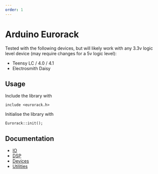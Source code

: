 ```yaml
---
order: 1
---
```


# Arduino Eurorack

Tested with the following devices, but will likely work with any 3.3v logic level device (may require changes for a 5v logic level):

- Teensy LC / 4.0 / 4.1
- Electrosmith Daisy


## Usage

Include the library with 

    include <eurorack.h>
    
Initialise the library with

    Eurorack::init();

## Documentation

- [IO](io.md)
- [DSP](dsp.md)
- [Devices](device.md)
- [Utilities](util.md)
